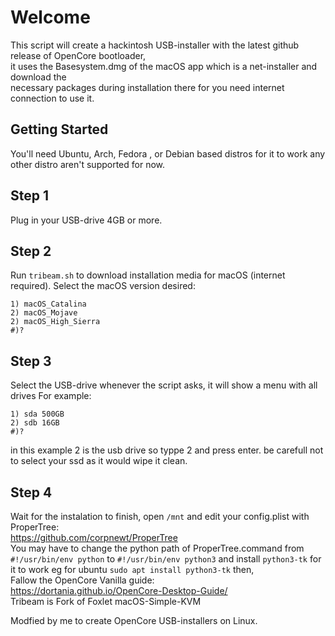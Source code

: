 # Welcome  
This script will create a hackintosh USB-installer with the latest github release of OpenCore bootloader,  
it uses the Basesystem.dmg of the macOS app which is a net-installer and download the  
necessary packages during installation there for you need internet connection to use it.    
## Getting Started
You'll need Ubuntu, Arch, Fedora , or Debian based distros for it to work any other distro aren't supported for now.

## Step 1
Plug in your USB-drive 4GB or more. 

## Step 2
Run `tribeam.sh` to download installation media for macOS (internet required). 
Select the macOS version desired:
```
1) macOS_Catalina
2) macOS_Mojave
2) macOS_High_Sierra
#)?
```

## Step 3
Select the USB-drive whenever the script asks, it will show a menu with all drives For example:
```
1) sda 500GB
2) sdb 16GB
#)?
```

in this example 2 is the usb drive so typpe 2 and press enter.
be carefull not to select your ssd as it would wipe it clean.

## Step 4
Wait for the instalation to finish, open ``/mnt`` and edit your config.plist with ProperTree:  
https://github.com/corpnewt/ProperTree  
You may have to change the python path of ProperTree.command from ``#!/usr/bin/env python``
to ``#!/usr/bin/env python3`` and install ``python3-tk`` for it to work
eg for ubuntu ``sudo apt install python3-tk`` then,  
Fallow the OpenCore Vanilla guide:  
https://dortania.github.io/OpenCore-Desktop-Guide/  
Tribeam is Fork of Foxlet macOS-Simple-KVM

 Modfied by me to create OpenCore USB-installers on Linux.



